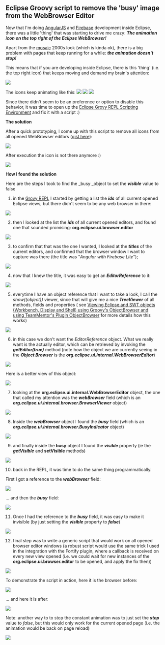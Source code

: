 ## Eclipse Groovy script to remove the 'busy' image from the WebBrowser Editor

Now that I'm doing [AngularJS](http://blog.diniscruz.com/search/label/AngularJS) and [Firebase](http://blog.diniscruz.com/search/label/Firebase) development inside Eclipse, there was a little 'thing' that was starting to drive me crazy: **_The animation icon on the top right of the Eclipse WebBrowser!_**  

Apart from the [mosaic](http://en.wikipedia.org/wiki/Mosaic_(web_browser)) 2000s look (which is kinda ok), there is a big problem with pages that keep running for a while: **_the animation doesn't stop!_**  

This means that if you are developing inside Eclipse, there is this 'thing' (i.e. the top right icon) that keeps moving and demand my brain's attention:  

![](images/Screen_Shot_2014-03-01_at_17_56_29.png)

The icons keep animating like this:  ![](images/Screen_Shot_2014-03-01_at_18_41_38.png) ![](images/Screen_Shot_2014-03-01_at_17_56_53.png) ![](images/Screen_Shot_2014-03-01_at_18_41_44.png)

Since there didn't seem to be an preference or option to disable this behavior, it was time to open up the [Eclipse Grovy REPL Scripting Environment](https://marketplace.eclipse.org/content/eclipse-grovy-repl-scripting-environment) and fix it with a script :)

**The solution**

After a quick prototyping, I come up with this script to remove all icons from all opened WebBrowser editors ([gist here](https://gist.github.com/DinisCruz-Dev/9294163)):

![](images/Screen_Shot_2014-03-01_at_18_03_16.png)

After execution the icon is not there anymore :)

![](images/Screen_Shot_2014-03-01_at_18_04_41.png)

**How I found the solution**

Here are the steps I took to find the _busy _object to set the **_visible_** value to false

1) in the [Grovy REPL](https://marketplace.eclipse.org/content/eclipse-grovy-repl-scripting-environment) I started by getting a list the **_ids_** of all current opened Eclipse views, but there didn't seem to be any web browser in there:

![](images/Screen_Shot_2014-03-01_at_18_16_00.png)

2) then I looked at the list the **_ids_** of all current opened editors, and found one that sounded promising:  **org.eclipse.ui.browser.editor**

![](images/Screen_Shot_2014-03-01_at_18_07_39.png)

3) to confirm that that was the one I wanted, I looked at the **_titles_** of the current editors, and confirmed that the browser window I want to capture was there (the title was "_Angular with Firebase Lite_");

![](images/Screen_Shot_2014-03-01_at_18_07_48.png)

4) now that I knew the title, it was easy to get an **_EditorReference_** to it:

![](images/Screen_Shot_2014-03-01_at_18_08_09.png)

5) everytime I have an object reference that I want to take a look, I call the _show({object})_ viewer, since that will give me a nice **_TreeViewer_** of all methods, fields and properties ( see [Viewing Eclipse and SWT objects (Workbench, Display and Shell) using Groovy's ObjectBrowser and using TeamMentor's Plugin ObjectBrowser](http://blog.diniscruz.com/2014/01/viewing-eclipse-and-swt-objects.html) for more details how this works)

![](images/Screen_Shot_2014-03-01_at_18_08_30.png)

6) in this case we don't want the _EditorReference_ object. What we really want is the actually editor, which can be retrieved by invoking the **_getEditor(true)_** method (note how the object we are currently seeing in the **_Object Browser_** is the **_org.eclipse.ui.internal.WebBrowserEditor_**)

![](images/Screen_Shot_2014-03-01_at_18_10_03.png)

Here is a better view of this object:

![](images/Screen_Shot_2014-03-01_at_18_10_31.png)

7) looking at the **org.eclipse.ui.internal.WebBrowserEditor** object, the one that called my attention was the **_webBrowser_** field (which is an **_org.eclipse.ui.internal.browser.BrowserViewer_** object)

![](images/Screen_Shot_2014-03-01_at_18_10_39.png)

8) Inside the **_webBrowser_** object I found the **_busy_** field (which is an **_org.eclipse.ui.internal.browser.BusyIndicator_** object)

![](images/Screen_Shot_2014-03-01_at_18_10_47.png)

9) and finally inside the **busy** object I found the **_visible_** property (ie the **_getVisible_** and **setVisible** methods)

![](images/Screen_Shot_2014-03-01_at_18_11_19.png)

10) back in the REPL, it was time to do the same thing programmatically.

First I got a reference to the **_webBrowser_** field:

![](images/Screen_Shot_2014-03-01_at_18_11_49.png)

... and then the **_busy_** field:

![](images/Screen_Shot_2014-03-01_at_18_12_11.png)

11) Once I had the reference to the **_busy_** field, it was easy to make it invisible (by just setting the **_visible_** property to **_false_**)

![](images/Screen_Shot_2014-03-01_at_18_12_54.png)

12) final step was to write a generic script that would work on all opened browser editor windows (a robust script would use the same trick I used in the integration with the Fortify plugin, where a callback is received on every new view opened (i.e. we could wait for new instances of the **org.eclipse.ui.browser.editor** to be opened, and apply the fix then))

![](images/Screen_Shot_2014-03-01_at_18_31_49.png)

To demonstrate the script in action, here it is the browser before:

![](images/Screen_Shot_2014-03-01_at_17_56_29.png)

... and here it is after:

![](images/Screen_Shot_2014-03-01_at_18_04_41.png)

Note: another way to to stop the constant animation was to just set the **_stop_** value to _false_, but this would only work for the current opened page (i.e. the animation would be back on page reload)

![](images/Screen_Shot_2014-03-01_at_18_12_32.png)
